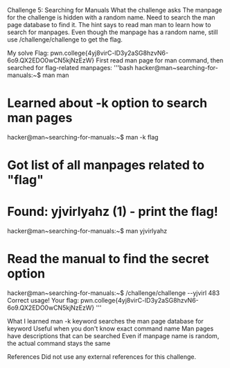 Challenge 5: Searching for Manuals
What the challenge asks
The manpage for the challenge is hidden with a random name. Need to search the man page database to find it. The hint says to read man man to learn how to search for manpages. Even though the manpage has a random name, still use /challenge/challenge to get the flag.

My solve
Flag: pwn.college{4yj8virC-lD3y2aSG8hzvN6-6o9.QX2EDO0wCN5kjNzEzW}
First read man page for man command, then searched for flag-related manpages:
'''bash
hacker@man~searching-for-manuals:~$ man man
# Learned about -k option to search man pages

hacker@man~searching-for-manuals:~$ man -k flag
# Got list of all manpages related to "flag"
# Found: yjvirlyahz (1)  - print the flag!

hacker@man~searching-for-manuals:~$ man yjvirlyahz
# Read the manual to find the secret option

hacker@man~searching-for-manuals:~$ /challenge/challenge --yjvirl 483
Correct usage! Your flag: pwn.college{4yj8virC-lD3y2aSG8hzvN6-6o9.QX2EDO0wCN5kjNzEzW}
'''

What I learned
man -k keyword searches the man page database for keyword
Useful when you don't know exact command name
Man pages have descriptions that can be searched
Even if manpage name is random, the actual command stays the same

References
Did not use any external references for this challenge.
